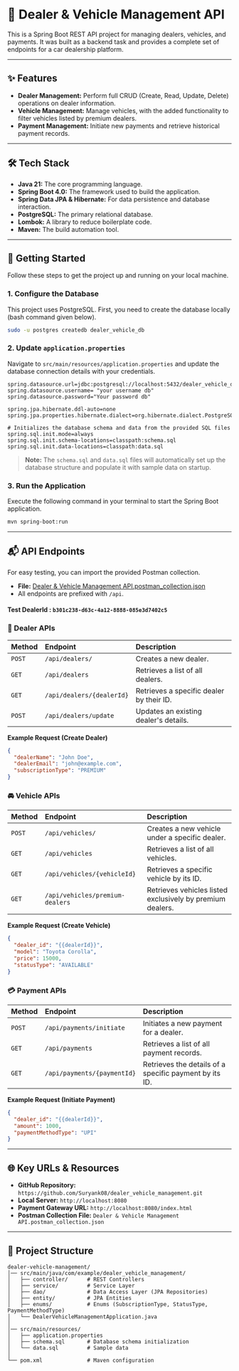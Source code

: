 
# 🚗 Dealer & Vehicle Management API

This is a Spring Boot REST API project for managing dealers, vehicles, and payments. It was built as a backend task and provides a complete set of endpoints for a car dealership platform.

---

## ✨ Features

* **Dealer Management:** Perform full CRUD (Create, Read, Update, Delete) operations on dealer information.
* **Vehicle Management:** Manage vehicles, with the added functionality to filter vehicles listed by premium dealers.
* **Payment Management:** Initiate new payments and retrieve historical payment records.

---

## 🛠️ Tech Stack

* **Java 21:** The core programming language.
* **Spring Boot 4.0:** The framework used to build the application.
* **Spring Data JPA & Hibernate:** For data persistence and database interaction.
* **PostgreSQL:** The primary relational database.
* **Lombok:** A library to reduce boilerplate code.
* **Maven:** The build automation tool.

---

## 🚀 Getting Started

Follow these steps to get the project up and running on your local machine.

### 1. Configure the Database

This project uses PostgreSQL. First, you need to create the database locally (bash command given below).

```bash
sudo -u postgres createdb dealer_vehicle_db
````

### 2\. Update `application.properties`

Navigate to `src/main/resources/application.properties` and update the database connection details with your credentials.

```properties
spring.datasource.url=jdbc:postgresql://localhost:5432/dealer_vehicle_db
spring.datasource.username= "your username db"
spring.datasource.password="Your password db"

spring.jpa.hibernate.ddl-auto=none
spring.jpa.properties.hibernate.dialect=org.hibernate.dialect.PostgreSQLDialect

# Initializes the database schema and data from the provided SQL files
spring.sql.init.mode=always
spring.sql.init.schema-locations=classpath:schema.sql
spring.sql.init.data-locations=classpath:data.sql
```

> **Note:** The `schema.sql` and `data.sql` files will automatically set up the database structure and populate it with sample data on startup.

### 3\. Run the Application

Execute the following command in your terminal to start the Spring Boot application.

```bash
mvn spring-boot:run
```

-----

## 📬 API Endpoints
For easy testing, you can import the provided Postman collection.

* **File:** [Dealer & Vehicle Management API.postman_collection.json](DealerVehicleAPI.postman_collection.json)
* All endpoints are prefixed with `/api`.
#### Test DealerId : `b301c238-d63c-4a12-8888-085e3d7402c5`
### 🧑 Dealer APIs

| Method | Endpoint | Description |
| :--- | :--- | :--- |
| `POST` | `/api/dealers/` | Creates a new dealer. |
| `GET` | `/api/dealers` | Retrieves a list of all dealers. |
| `GET` | `/api/dealers/{dealerId}` | Retrieves a specific dealer by their ID. |
| `POST` | `/api/dealers/update` | Updates an existing dealer's details. |

**Example Request (Create Dealer)**

```json
{
  "dealerName": "John Doe",
  "dealerEmail": "john@example.com",
  "subscriptionType": "PREMIUM"
}
```

### 🚘 Vehicle APIs

| Method | Endpoint | Description |
| :--- | :--- | :--- |
| `POST` | `/api/vehicles/` | Creates a new vehicle under a specific dealer. |
| `GET` | `/api/vehicles` | Retrieves a list of all vehicles. |
| `GET` | `/api/vehicles/{vehicleId}` | Retrieves a specific vehicle by its ID. |
| `GET` | `/api/vehicles/premium-dealers` | Retrieves vehicles listed exclusively by premium dealers. |

**Example Request (Create Vehicle)**

```json
{
  "dealer_id": "{{dealerId}}",
  "model": "Toyota Corolla",
  "price": 15000,
  "statusType": "AVAILABLE"
}
```

### 💳 Payment APIs

| Method | Endpoint | Description |
| :--- | :--- | :--- |
| `POST` | `/api/payments/initiate` | Initiates a new payment for a dealer. |
| `GET` | `/api/payments` | Retrieves a list of all payment records. |
| `GET` | `/api/payments/{paymentId}` | Retrieves the details of a specific payment by its ID. |

**Example Request (Initiate Payment)**

```json
{
  "dealer_id": "{{dealerId}}",
  "amount": 1000,
  "paymentMethodType": "UPI"
}
```

-----

## 🌐 Key URLs & Resources

  * **GitHub Repository:** `https://github.com/Suryank08/dealer_vehicle_management.git`
  * **Local Server:** `http://localhost:8080`
  * **Payment Gateway URL:** `http://localhost:8080/index.html`
  * **Postman Collection File:** `Dealer & Vehicle Management API.postman_collection.json`

-----

## 📂 Project Structure

```
dealer-vehicle-management/
│── src/main/java/com/example/dealer_vehicle_management/
│   ├── controller/      # REST Controllers
│   ├── service/         # Service Layer
│   ├── dao/             # Data Access Layer (JPA Repositories)
│   ├── entity/          # JPA Entities
│   ├── enums/           # Enums (SubscriptionType, StatusType, PaymentMethodType)
│   └── DealerVehicleManagementApplication.java
│
│── src/main/resources/
│   ├── application.properties
│   ├── schema.sql       # Database schema initialization
│   └── data.sql         # Sample data
│
└── pom.xml              # Maven configuration
